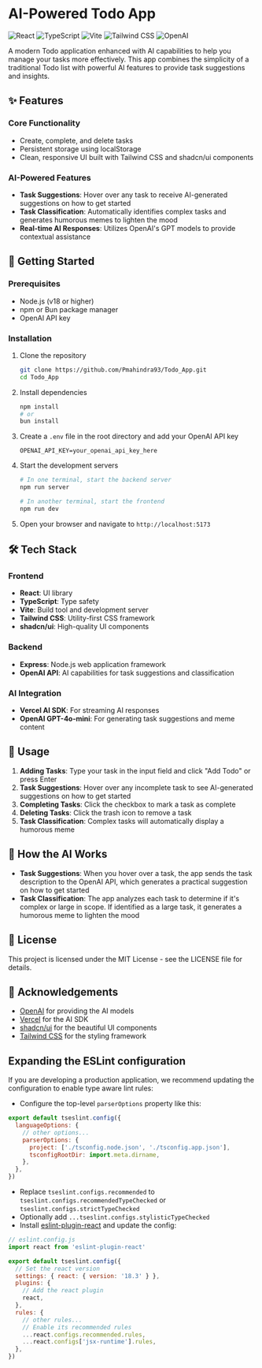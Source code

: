 # AI-Powered Todo App

![React](https://img.shields.io/badge/React-18.3-blue)
![TypeScript](https://img.shields.io/badge/TypeScript-5.6-blue)
![Vite](https://img.shields.io/badge/Vite-6.0-purple)
![Tailwind CSS](https://img.shields.io/badge/Tailwind-3.4-cyan)
![OpenAI](https://img.shields.io/badge/OpenAI-GPT--4.1--nano-green)


A modern Todo application enhanced with AI capabilities to help you manage your tasks more effectively. This app combines the simplicity of a traditional Todo list with powerful AI features to provide task suggestions and insights.

## ✨ Features

### Core Functionality
- Create, complete, and delete tasks
- Persistent storage using localStorage
- Clean, responsive UI built with Tailwind CSS and shadcn/ui components

### AI-Powered Features
- **Task Suggestions**: Hover over any task to receive AI-generated suggestions on how to get started
- **Task Classification**: Automatically identifies complex tasks and generates humorous memes to lighten the mood
- **Real-time AI Responses**: Utilizes OpenAI's GPT models to provide contextual assistance

## 🚀 Getting Started

### Prerequisites
- Node.js (v18 or higher)
- npm or Bun package manager
- OpenAI API key

### Installation

1. Clone the repository
   ```bash
   git clone https://github.com/Pmahindra93/Todo_App.git
   cd Todo_App
   ```

2. Install dependencies
   ```bash
   npm install
   # or
   bun install
   ```

3. Create a `.env` file in the root directory and add your OpenAI API key
   ```
   OPENAI_API_KEY=your_openai_api_key_here
   ```

4. Start the development servers
   ```bash
   # In one terminal, start the backend server
   npm run server
   
   # In another terminal, start the frontend
   npm run dev
   ```

5. Open your browser and navigate to `http://localhost:5173`

## 🛠️ Tech Stack

### Frontend
- **React**: UI library
- **TypeScript**: Type safety
- **Vite**: Build tool and development server
- **Tailwind CSS**: Utility-first CSS framework
- **shadcn/ui**: High-quality UI components

### Backend
- **Express**: Node.js web application framework
- **OpenAI API**: AI capabilities for task suggestions and classification

### AI Integration
- **Vercel AI SDK**: For streaming AI responses
- **OpenAI GPT-4o-mini**: For generating task suggestions and meme content

## 📝 Usage

1. **Adding Tasks**: Type your task in the input field and click "Add Todo" or press Enter
2. **Task Suggestions**: Hover over any incomplete task to see AI-generated suggestions on how to get started
3. **Completing Tasks**: Click the checkbox to mark a task as complete
4. **Deleting Tasks**: Click the trash icon to remove a task
5. **Task Classification**: Complex tasks will automatically display a humorous meme

## 🧠 How the AI Works

- **Task Suggestions**: When you hover over a task, the app sends the task description to the OpenAI API, which generates a practical suggestion on how to get started
- **Task Classification**: The app analyzes each task to determine if it's complex or large in scope. If identified as a large task, it generates a humorous meme to lighten the mood

## 📄 License

This project is licensed under the MIT License - see the LICENSE file for details.

## 🙏 Acknowledgements

- [OpenAI](https://openai.com/) for providing the AI models
- [Vercel](https://vercel.com/) for the AI SDK
- [shadcn/ui](https://ui.shadcn.com/) for the beautiful UI components
- [Tailwind CSS](https://tailwindcss.com/) for the styling framework
## Expanding the ESLint configuration

If you are developing a production application, we recommend updating the configuration to enable type aware lint rules:

- Configure the top-level `parserOptions` property like this:

```js
export default tseslint.config({
  languageOptions: {
    // other options...
    parserOptions: {
      project: ['./tsconfig.node.json', './tsconfig.app.json'],
      tsconfigRootDir: import.meta.dirname,
    },
  },
})
```

- Replace `tseslint.configs.recommended` to `tseslint.configs.recommendedTypeChecked` or `tseslint.configs.strictTypeChecked`
- Optionally add `...tseslint.configs.stylisticTypeChecked`
- Install [eslint-plugin-react](https://github.com/jsx-eslint/eslint-plugin-react) and update the config:

```js
// eslint.config.js
import react from 'eslint-plugin-react'

export default tseslint.config({
  // Set the react version
  settings: { react: { version: '18.3' } },
  plugins: {
    // Add the react plugin
    react,
  },
  rules: {
    // other rules...
    // Enable its recommended rules
    ...react.configs.recommended.rules,
    ...react.configs['jsx-runtime'].rules,
  },
})
```
